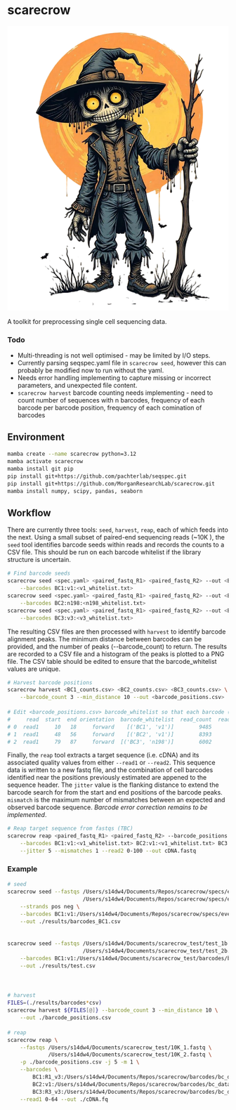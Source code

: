 # scarecrow

![scarecrow](img/scarecrow.png)

A toolkit for preprocessing single cell sequencing data.

### Todo

* Multi-threading is not well optimised - may be limited by I/O steps.
* Currently parsing seqspec.yaml file in `scarecrow seed`, however this can probably be modified now to run without the yaml.
* Needs error handling implementing to capture missing or incorrect parameters, and unexpected file content.
* `scarecrow harvest` barcode counting needs implementing - need to count number of sequences with n barcodes, frequency of each barcode per barcode position, frequency of each comination of barcodes


## Environment
```bash
mamba create --name scarecrow python=3.12
mamba activate scarecrow
mamba install git pip
pip install git+https://github.com/pachterlab/seqspec.git
pip install git+https://github.com/MorganResearchLab/scarecrow.git
mamba install numpy, scipy, pandas, seaborn
```

## Workflow
There are currently three tools: `seed`, `harvest`, `reap`, each of which feeds into the next. Using a small subset of paired-end sequencing reads (~10K ), the `seed` tool identifies barcode seeds within reads and records the counts to a CSV file. This should be run on each barcode whitelist if the library structure is uncertain.

```bash
# Find barcode seeds
scarecrow seed <spec.yaml> <paired_fastq_R1> <paired_fastq_R2> --out <BC1_counts.csv> \
    --barcodes BC1:v1:<v1_whitelist.txt> 
scarecrow seed <spec.yaml> <paired_fastq_R1> <paired_fastq_R2> --out <BC2_counts.csv> \
    --barcodes BC2:n198:<n198_whitelist.txt>
scarecrow seed <spec.yaml> <paired_fastq_R1> <paired_fastq_R2> --out <BC3_counts.csv> \
    --barcodes BC3:v3:<v3_whitelist.txt>
```

The resulting CSV files are then processed with `harvest` to identify barcode alignment peaks. The minimum distance between barcodes can be provided, and the number of peaks (--barcode_count) to return. The results are recorded to a CSV file and a histogram of the peaks is plotted to a PNG file. The CSV table should be edited to ensure that the barcode_whitelist values are unique.

```bash
# Harvest barcode positions 
scarecrow harvest <BC1_counts.csv> <BC2_counts.csv> <BC3_counts.csv> \
    --barcode_count 3 --min_distance 10 --out <barcode_positions.csv>

# Edit <barcode_positions.csv> barcode_whitelist so that each barcode (BC) has a unique name, e.g.:
#     read  start  end orientation  barcode_whitelist  read_count  read_fraction
# 0  read1     10   18     forward    [('BC1', 'v1')]        9485           0.95
# 1  read1     48   56     forward    [('BC2', 'v1')]        8393           0.84
# 2  read1     79   87     forward  [('BC3', 'n198')]        6002           0.60
```

Finally, the `reap` tool extracts a target sequence (i.e. cDNA) and its associated quality values from either `--read1` or `--read2`. This sequence data is written to a new fastq file, and the combination of cell barcodes identified near the positions previously estimated are appened to the sequence header. The `jitter` value is the flanking distance to extend the barcode search for from the start and end positions of the barcode peaks. `mismatch` is the maximum number of mismatches between an expected and observed barcode sequence. *Barcode error correction remains to be implemented*.

```bash
# Reap target sequence from fastqs (TBC)
scarecrow reap <paired_fastq_R1> <paired_fastq_R2> --barcode_positions <barcode_positions.csv> \
    --barcodes BC1:v1:<v1_whitelist.txt> BC2:v1:<v1_whitelist.txt> BC3:n198:<n198_whitelist.txt> \
    --jitter 5 --mismatches 1 --read2 0-100 --out cDNA.fastq
```

### Example
```bash
# seed
scarecrow seed --fastqs /Users/s14dw4/Documents/Repos/scarecrow/specs/evercode/R1.fastq \
                        /Users/s14dw4/Documents/Repos/scarecrow/specs/evercode/R2.fastq \
    --strands pos neg \
    --barcodes BC1:v1:/Users/s14dw4/Documents/Repos/scarecrow/specs/evercode/BC1.txt \
    --out ./results/barcodes_BC1.csv


scarecrow seed --fastqs /Users/s14dw4/Documents/scarecrow_test/test_1b.fastq \
                        /Users/s14dw4/Documents/scarecrow_test/test_2b.fastq \
    --barcodes BC1:v1:/Users/s14dw4/Documents/scarecrow_test/barcodes/bc_data_R3_v3.barcodes \
    --out ./results/test.csv



# harvest
FILES=(./results/barcodes*csv)
scarecrow harvest ${FILES[@]} --barcode_count 3 --min_distance 10 \
    --out ./barcode_positions.csv

# reap
scarecrow reap \
    --fastqs /Users/s14dw4/Documents/scarecrow_test/10K_1.fastq \
             /Users/s14dw4/Documents/scarecrow_test/10K_2.fastq \
    -p ./barcode_positions.csv -j 5 -m 1 \
    --barcodes \
        BC1:R1_v3:/Users/s14dw4/Documents/Repos/scarecrow/barcodes/bc_data_n123_R1_v3_5.barcodes \
        BC2:v1:/Users/s14dw4/Documents/Repos/scarecrow/barcodes/bc_data_v1.barcodes \
        BC3:R3_v3:/Users/s14dw4/Documents/Repos/scarecrow/barcodes/bc_data_R3_v3.barcodes \
    --read1 0-64 --out ./cDNA.fq    
```